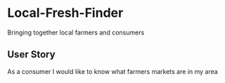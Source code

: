 # Local-Fresh-Finder
Bringing together local farmers and consumers 

## User Story 

As a consumer I would like to know what farmers markets are in my area  



